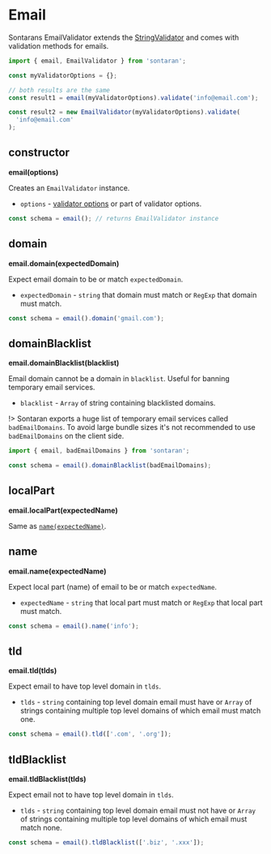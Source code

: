 # Email

Sontarans EmailValidator extends the [StringValidator](/string) and comes with validation methods for emails.

```js
import { email, EmailValidator } from 'sontaran';

const myValidatorOptions = {};

// both results are the same
const result1 = email(myValidatorOptions).validate('info@email.com');

const result2 = new EmailValidator(myValidatorOptions).validate(
  'info@email.com'
);
```

## constructor

**email(options)**

Creates an `EmailValidator` instance.

- `options` - [validator options](/types?id=validatoroptions) or part of validator options.

```js
const schema = email(); // returns EmailValidator instance
```

## domain

**email.domain(expectedDomain)**

Expect email domain to be or match `expectedDomain`.

- `expectedDomain` - `string` that domain must match or `RegExp` that domain must match.

```js
const schema = email().domain('gmail.com');
```

## domainBlacklist

**email.domainBlacklist(blacklist)**

Email domain cannot be a domain in `blacklist`. Useful for banning temporary email services.

- `blacklist` - `Array` of string containing blacklisted domains.

!> Sontaran exports a huge list of temporary email services called `badEmailDomains`. To avoid large bundle sizes it's not recommended to use `badEmailDomains` on the client side.

```js
import { email, badEmailDomains } from 'sontaran';

const schema = email().domainBlacklist(badEmailDomains);
```

## localPart

**email.localPart(expectedName)**

Same as [`name(expectedName)`](/email?id=name).

## name

**email.name(expectedName)**

Expect local part (name) of email to be or match `expectedName`.

- `expectedName` - `string` that local part must match or `RegExp` that local part must match.

```js
const schema = email().name('info');
```

## tld

**email.tld(tlds)**

Expect email to have top level domain in `tlds`.

- `tlds` - `string` containing top level domain email must have or `Array` of strings containing multiple top level domains of which email must match one.

```js
const schema = email().tld(['.com', '.org']);
```

## tldBlacklist

**email.tldBlacklist(tlds)**

Expect email not to have top level domain in `tlds`.

- `tlds` - `string` containing top level domain email must not have or `Array` of strings containing multiple top level domains of which email must match none.

```js
const schema = email().tldBlacklist(['.biz', '.xxx']);
```
